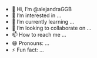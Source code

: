 - 👋 Hi, I’m @alejandraGGB
- 👀 I’m interested in ...
- 🌱 I’m currently learning ...
- 💞️ I’m looking to collaborate on ...
- 📫 How to reach me ...
- 😄 Pronouns: ...
- ⚡ Fun fact: ...

<!---
alejandraGGB/alejandraGGB is a ✨ special ✨ repository because its `README.md` (this file) appears on your GitHub profile.
You can click the Preview link to take a look at your changes.
--->
